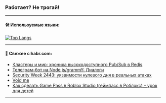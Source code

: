 ### Работает? Не трогай!

---
<!--
#### 🛠️ Technical stack:

![Java](https://img.shields.io/badge/Java-informational?logo=Oracle&style=flat&logoColor=white&color=FF4500)
![Kotlin](https://img.shields.io/badge/Kotlin-informational?logo=Kotlin&style=flat&logoColor=white&color=774D97)
![TS](https://img.shields.io/badge/TypeScript-informational?logo=typeScript&style=flat&logoColor=black&color=017acc)
![Python](https://img.shields.io/badge/Python-informational?logo=Python&style=flat&logoColor=black&color=ffdd54) <br>
![Spring](https://img.shields.io/badge/Spring-informational?logo=Spring&style=flat&logoColor=white&color=6DB33F) 
![SpringBoot](https://img.shields.io/badge/SpringBoot-informational?logo=SpringBoot&style=flat&logoColor=white&color=6DB33F)
![Nest](https://img.shields.io/badge/NestJS-informational?logo=NestJS&style=flat&logoColor=white&color=E0234E) 
![NodeJS](https://img.shields.io/badge/NodeJS-informational?logo=node.js&style=flat&logoColor=white&color=70A760)<br>
![PostgreSQL](https://img.shields.io/badge/PostgreSQL-informational?logo=PostgreSQL&style=flat&logoColor=white&color=DAA520)
![MongoDB](https://img.shields.io/badge/MongoDB-informational?logo=MongoDB&style=flat&logoColor=white&color=870000)
![Apache](https://img.shields.io/badge/Apache-informational?logo=apache&style=flat&logoColor=white&color=f74e28)

___ 
-->

#### 🛠️ Используемые языки:

[![Top Langs](https://github-readme-stats-82jvfl3w3-advtsettinggmailcoms-projects.vercel.app/api/top-langs/?username=zloylis&langs_count=10&hide_title=true&title_color=e6edf3&size_weight=0.5&count_weight=0.5&layout=compact&hide_progress=true&hide_border=true&theme=dracula)](https://github.com/zloylis)

<!---


####  :octocat:&nbsp;&nbsp; Статистика:

![GitHub stats](https://github-readme-stats-u2qms2cxw-advtsettinggmailcoms-projects.vercel.app/api?username=zloylis&show_icons=true&hide_border=true&theme=dracula&title_color=e6edf3&include_all_commits=true&count_private=true&hide_rank=false&hide_title=true&rank_icon=github)
-->
---

#### 💬 Свежее с habr.com:

<!-- BLOG-POST-LIST:START -->
- [Кластеры и мир: хроника высокодоступного Pub/Sub в Redis](https://habr.com/ru/companies/rostelecom/articles/852362/?utm_source=habrahabr&utm_medium=rss&utm_campaign=852362)
- [Телеграм-бот на Node.js/grammY: Диалоги](https://habr.com/ru/articles/852330/?utm_source=habrahabr&utm_medium=rss&utm_campaign=852330)
- [Security Week 2443: уязвимости нулевого дня в реальных атаках](https://habr.com/ru/companies/kaspersky/articles/852310/?utm_source=habrahabr&utm_medium=rss&utm_campaign=852310)
- [Void me](https://habr.com/ru/articles/852316/?utm_source=habrahabr&utm_medium=rss&utm_campaign=852316)
- [Как сделать Game Pass в Roblox Studio &lpar;геймпасс в Роблокс&rpar; – урок для детей](https://habr.com/ru/companies/pixel_study/articles/852314/?utm_source=habrahabr&utm_medium=rss&utm_campaign=852314)
<!-- BLOG-POST-LIST:END -->

---
